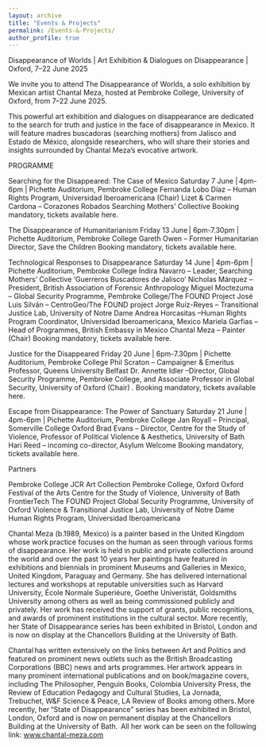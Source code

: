 ```yaml
---
layout: archive
title: "Events & Projects"
permalink: /Events-&-Projects/
author_profile: true
---
```


Disappearance of Worlds | Art Exhibition & Dialogues on Disappearance | Oxford, 7–22 June 2025

We invite you to attend The Disappearance of Worlds, a solo exhibition by Mexican artist Chantal Meza, hosted at Pembroke College, University of Oxford, from 7–22 June 2025.

This powerful art exhibition and dialogues on disappearance are dedicated to the search for truth and justice in the face of disappearance in Mexico. It will feature madres buscadoras (searching mothers) from Jalisco and Estado de México, alongside researchers, who will share their stories and insights surrounded by Chantal Meza’s evocative artwork.



PROGRAMME

Searching for the Disappeared: The Case of Mexico
Saturday 7 June | 4pm-6pm | Pichette Auditorium, Pembroke College
Fernanda Lobo Díaz – Human Rights Program, Universidad Iberoamericana (Chair)
Lizet & Carmen Cardona – Corazones Robados Searching Mothers’ Collective
Booking mandatory, tickets available here.

The Disappearance of Humanitarianism
Friday 13 June | 6pm-7.30pm | Pichette Auditorium, Pembroke College
Gareth Owen – Former Humanitarian Director, Save the Children
Booking mandatory, tickets available here.
 
Technological Responses to Disappearance
Saturday 14 June | 4pm-6pm | Pichette Auditorium, Pembroke College
Índira Navarro – Leader, Searching Mothers’ Collective ‘Guerreros Buscadores de Jalisco’ 
Nicholas Márquez – President, British Association of Forensic Anthropology
Miguel Moctezuma – Global Security Programme, Pembroke College/The FOUND Project 
José Luis Silván – CentroGeo/The FOUND project
Jorge Ruiz-Reyes – Transitional Justice Lab, University of Notre Dame
Andrea Horcasitas –Human Rights Program Coordinator, Universidad Iberoamericana, Mexico
Mariela Garfias – Head of Programmes, British Embassy in Mexico
Chantal Meza – Painter (Chair)
Booking mandatory, tickets available here.

Justice for the Disappeared
Friday 20 June | 6pm-7.30pm | Pichette Auditorium, Pembroke College
Phil Scraton – Campaigner & Emeritus Professor, Queens University Belfast
Dr. Annette Idler –Director, Global Security Programme, Pembroke College, and Associate Professor in Global Security, University of Oxford (Chair) .
Booking mandatory, tickets available here.

Escape from Disappearance: The Power of Sanctuary
Saturday 21 June | 4pm-6pm | Pichette Auditorium, Pembroke College
Jan Royall – Principal, Somerville College Oxford
Brad Evans – Director, Centre for the Study of Violence, Professor of Political Violence & Aesthetics, University of Bath
Hari Reed – incoming co-director, Asylum Welcome
Booking mandatory, tickets available here.

Partners 

Pembroke College JCR Art Collection
Pembroke College, Oxford
Oxford Festival of the Arts
Centre for the Study of Violence, University of Bath
FrontierTech
The FOUND Project
Global Security Programme, University of Oxford
Violence & Transitional Justice Lab, University of Notre Dame
Human Rights Program, Universidad Iberoamericana

Chantal Meza (b.1989, Mexico) is a painter based in the United Kingdom whose work practice focuses on the human as seen through various forms of disappearance. Her work is held in public and private collections around the world and over the past 10 years her paintings have featured in exhibitions and biennials in prominent Museums and Galleries in Mexico, United Kingdom, Paraguay and Germany. She has delivered international lectures and workshops at reputable universities such as Harvard University, École Normale Superiéure, Goethe Univeristät, Goldsmiths University among others as well as being commissioned publicly and privately. Her work has received the support of grants, public recognitions, and awards of prominent institutions in the cultural sector. More recently, her State of Disappearance series has been exhibited in Bristol, London and is now on display at the Chancellors Building at the University of Bath. 

 Chantal has written extensively on the links between Art and Politics and featured on prominent news outlets such as the British Broadcasting Corporations (BBC) news and arts programmes. Her artwork appears in many prominent international publications and on book/magazine covers, including The Philosopher, Penguin Books, Colombia University Press, the Review of Education Pedagogy and Cultural Studies, La Jornada, Trebuchet, W&F Science & Peace, LA Review of Books among others. More recently, her “State of Disappearance” series has been exhibited in Bristol, London, Oxford and is now on permanent display at the Chancellors Building at the University of Bath. 
All her work can be seen on the following link: www.chantal-meza.com 

